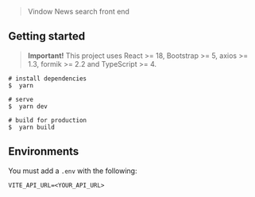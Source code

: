 > Vindow News search front end

## Getting started

> **Important!** This project uses React >= 18, Bootstrap >= 5, axios >= 1.3, formik >= 2.2 and TypeScript >= 4.

```batch
# install dependencies
$  yarn

# serve
$  yarn dev

# build for production
$  yarn build
```

## Environments

You must add a `.env` with the following:

```
VITE_API_URL=<YOUR_API_URL>
```
